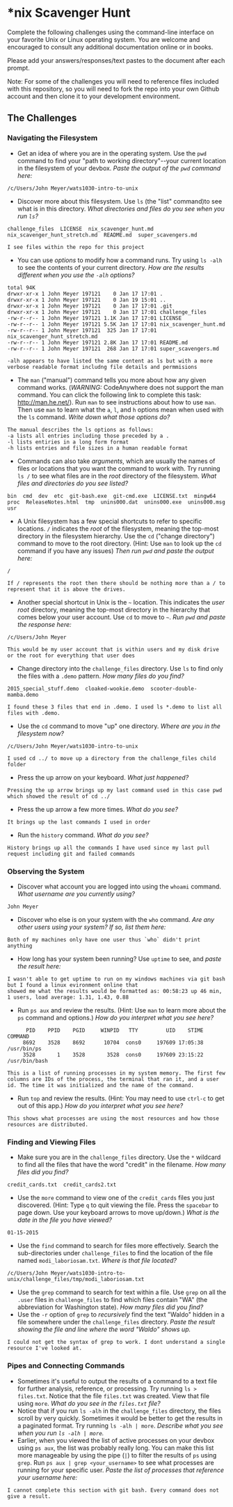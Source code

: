 # *nix Scavenger Hunt

Complete the following challenges using the command-line interface on your favorite
Unix or Linux operating system. You are welcome and encouraged to consult any
additional documentation online or in books.

Please add your answers/responses/text pastes to the document after each prompt.

Note: For some of the challenges you will need to reference files included with
this repository, so you will need to fork the repo into your own Github account
and then clone it to your development environment.

## The Challenges

### Navigating the Filesystem

* Get an idea of where you are in the operating system. Use the `pwd` command to find your "path to working directory"--your current location in the filesystem of your devbox. *Paste the output of the `pwd` command here:* 
```
/c/Users/John Meyer/wats1030-intro-to-unix
```
* Discover more about this filesystem. Use `ls` (the "list" command)to see what is in this directory. *What directories and files do you see when you run `ls`?* 
```
challenge_files  LICENSE  nix_scavenger_hunt.md  nix_scavenger_hunt_stretch.md  README.md  super_scavengers.md
```
```
I see files within the repo for this project
```
* You can use *options* to modify how a command runs. Try using `ls -alh` to see the contents of your current directory. *How are the results different when you use the `-alh` options?*
```
total 94K
drwxr-xr-x 1 John Meyer 197121    0 Jan 17 17:01 .
drwxr-xr-x 1 John Meyer 197121    0 Jan 19 15:01 ..
drwxr-xr-x 1 John Meyer 197121    0 Jan 17 17:01 .git
drwxr-xr-x 1 John Meyer 197121    0 Jan 17 17:01 challenge_files
-rw-r--r-- 1 John Meyer 197121 1.1K Jan 17 17:01 LICENSE
-rw-r--r-- 1 John Meyer 197121 5.5K Jan 17 17:01 nix_scavenger_hunt.md
-rw-r--r-- 1 John Meyer 197121  325 Jan 17 17:01 nix_scavenger_hunt_stretch.md
-rw-r--r-- 1 John Meyer 197121 2.8K Jan 17 17:01 README.md
-rw-r--r-- 1 John Meyer 197121  268 Jan 17 17:01 super_scavengers.md
```
```
-alh appears to have listed the same content as ls but with a more verbose readable format includng file details and permmisions
```
* The `man` ("manual") command tells you more about how any given command works. (*WARNING:* CodeAnywhere does not support the man command. You can click the following link to complete this task: http://man.he.net/). Run `man` to see instructions about how to use `man`. Then use `man` to learn what the `a`, `l`, and `h` options mean when used with the `ls` command. *Write down what those options do?*
```
The manual describes the ls options as follows: 
-a lists all entries including those preceded by a .
-l lists entiries in a long form format
-h lists entries and file sizes in a human readable format
```
* Commands can also take *arguments*, which are usually the names of files or locations that you want the command to work with. Try running `ls /` to see what files are in the *root* directory of the filesystem. *What files and directories do you see listed?*
```
bin  cmd  dev  etc  git-bash.exe  git-cmd.exe  LICENSE.txt  mingw64  proc  ReleaseNotes.html  tmp  unins000.dat  unins000.exe  unins000.msg  usr
```
* A Unix filesystem has a few special shortcuts to refer to specific locations. `/` indicates the *root* of the filesystem, meaning the top-most directory in the filesystem hierarchy. Use the `cd` ("change directory") command to move to the root directory. (Hint: Use `man` to look up the `cd` command if you have any issues) *Then run `pwd` and paste the output here:*
```
/
```
```
If / represents the root then there should be nothing more than a / to represent that it is above the drives.
```
* Another special shortcut in Unix is the `~` location. This indicates the *user root* directory, meaning the top-most directory in the hierarchy that comes below your user account. Use `cd` to move to `~`. *Run `pwd` and paste the response here:*
```
/c/Users/John Meyer
```
```
This would be my user account that is within users and my disk drive or the root for everything that user does
```
* Change directory into the `challenge_files` directory. Use `ls` to find only the files with a `.demo` pattern. *How many files do you find?*
```
2015_special_stuff.demo  cloaked-wookie.demo  scooter-double-mamba.demo
```
```
I found these 3 files that end in .demo. I used ls *.demo to list all files with .demo.
```
* Use the `cd` command to move "up" one directory. *Where are you in the filesystem now?*
```
/c/Users/John Meyer/wats1030-intro-to-unix
```
```
I used cd ../ to move up a directory from the challenge_files child folder
```
* Press the up arrow on your keyboard. *What just happened?*
```
Pressing the up arrow brings up my last command used in this case pwd which showed the result of cd ../
```
* Press the up arrow a few more times. *What do you see?*
```
It brings up the last commands I used in order
```
* Run the `history` command. *What do you see?*
```
History brings up all the commands I have used since my last pull request including git and failed commands
```
### Observing the System

* Discover what account you are logged into using the `whoami` command. *What username are you currently using?*
```
John Meyer
```
* Discover who else is on your system with the `who` command. *Are any other users using your system? If so, list them here:*
```
Both of my machines only have one user thus `who` didn't print anything
```
* How long has your system been running? Use `uptime` to see, and *paste the result here:*
```
I wasn't able to get uptime to run on my windows machines via git bash but I found a linux evironment online that 
showed me what the results would be formatted as: 00:58:23 up 46 min, 1 users, load average: 1.31, 1.43, 0.88
```
* Run `ps aux` and review the results. (Hint: Use `man` to learn more about the `ps` command and options.) *How do you interpret what you see here?*
```
      PID    PPID    PGID     WINPID   TTY         UID    STIME COMMAND
     8692    3528    8692      10704  cons0     197609 17:05:38 /usr/bin/ps
     3528       1    3528       3528  cons0     197609 23:15:22 /usr/bin/bash
```
```
This is a list of running processes in my system memory. The first few columns are IDs of the process, the terminal that ran it, and a user id. The time it was initialized and the name of the command.
```
* Run `top` and review the results. (Hint: You may need to use `ctrl-c` to get out of this app.) *How do you interpret what you see here?*
```
This shows what processes are using the most resources and how those resources are distributed.
```
### Finding and Viewing Files

* Make sure you are in the `challenge_files` directory. Use the `*` wildcard to find all the files that have the word "credit" in the filename. *How many files did you find?*
```
credit_cards.txt  credit_cards2.txt
```
* Use the `more` command to view one of the `credit_cards` files you just discovered. (Hint: Type `q` to quit viewing the file. Press the `spacebar` to page down. Use your keyboard arrows to move up/down.) *What is the date in the file you have viewed?*
```
01-15-2015
```
* Use the `find` command to search for files more effectively. Search the sub-directories under `challenge_files` to find the location of the file named `modi_laboriosam.txt`. *Where is that file located?*
```
/c/Users/John Meyer/wats1030-intro-to-unix/challenge_files/tmp/modi_laboriosam.txt
```
* Use the `grep` command to search for text within a file. Use `grep` on all the `.user` files in `challenge_files` to find which files contain "WA" (the abbreviation for Washington state). *How many files did you find?*
* Use the `-r` option of `grep` to *recursively* find the text "Waldo" hidden in a file somewhere under the `challenge_files` directory. *Paste the result showing the file and line where the word "Waldo" shows up.*
```
I could not get the syntax of grep to work. I dont understand a single resource I've looked at.
```

### Pipes and Connecting Commands

* Sometimes it's useful to output the results of a command to a text file for further analysis, reference, or processing. Try running `ls > files.txt`. Notice that the file `files.txt` was created. View that file using `more`. *What do you see in the `files.txt` file?*
* Notice that if you run `ls -alh` in the `challenge_files` directory, the files scroll by very quickly. Sometimes it would be better to get the results in a paginated format. Try running `ls -alh | more`. *Describe what you see when you run `ls -alh | more`.*
* Earlier, when you viewed the list of active processes on your devbox using `ps aux`, the list was probably really long. You can make this list more manageable by using the pipe (`|`) to filter the results of `ps` using `grep`. Run `ps aux | grep <your_username>` to see what processes are running for your specific user. *Paste the list of processes that reference your username here:*
```
I cannot complete this section with git bash. Every command does not give a result.
```